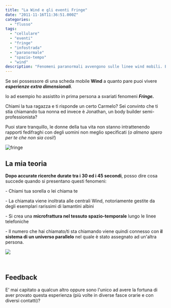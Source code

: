 ```yaml
---
title: "La Wind e gli eventi Fringe"
date: "2011-11-16T11:36:51.000Z"
categories:
  - "flusso"
tags:
  - "cellulare"
  - "eventi"
  - "fringe"
  - "infostrada"
  - "paranormale"
  - "spazio-tempo"
  - "wind"
description: "Fenomeni paranormali avvengono sulle linee wind mobili. E' a rischio l'integrità del nostro tessuto spazio-temporale? Gli eventi fringe esistono davvero?"
---
```


Se sei possessore di una scheda mobile **Wind** a quanto pare puoi vivere _**esperienze extra dimensionali**_.

Io ad esempio ho assistito in prima persona a svariati fenomeni _**Fringe.**_

Chiami la tua ragazza e ti risponde un certo Carmelo? Sei convinto che ti stia chiamando tua nonna ed invece è Jonathan, un body builder semi-professionista?

Puoi stare tranquillo, le donne della tua vita non stanno intrattenendo rapporti fedifraghi con degli uomini non meglio specificati (_o almeno spero per te che non sia così!_)

![](https://enricodeleo.s3.eu-south-1.amazonaws.com/uploads/2011/11/fringe.png "fringe")

## La mia teoria

**Dopo accurate ricerche durate tra i 30 ed i 45 secondi**, posso dire cosa succede quando si presentano questi fenomeni:

\- Chiami tua sorella o lei chiama te

\- La chiamata viene inoltrata alle centrali Wind, notoriamente gestite da degli esemplari rarissimi di lamantini albini

\- Si crea una **microfrattura nel tessuto spazio-temporale** lungo le linee telefoniche

\- Il numero che hai chiamato/ti sta chiamando viene quindi connesso con **il sistema di un universo parallelo** nel quale è stato assegnato ad un'altra persona.

![](https://enricodeleo.s3.eu-south-1.amazonaws.com/uploads/2011/11/lamantino.jpg""lamantino")

 

## Feedback

E' mai capitato a qualcun altro oppure sono l'unico ad avere la fortuna di aver provato questa esperienza (più volte in diverse fasce orarie e con diversi contatti)?
